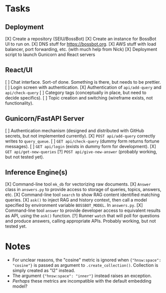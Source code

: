 # Tasks

## Deployment

[X] Create a repository (SEIU/BossBot)
[X] Create an instance for BossBot UI to run on.
[X] DNS stuff for https://bossbot.org.
[X] AWS stuff with load balancer, port forwarding, etc.
    (with much help from Nick)
[X] Deployment script to launch Gunicorn and React servers

## React/UI

[ ] Chat interface.  Sort-of done. Something is there, but needs to be prettier.
[ ] Login screen with authentication.
[X] Authentication of `api/add-query` and `api/check-query`
[ ] Category tags (conceptually in place, but need to decide specifics).
[ ] Topic creation and switching (wireframe exists, not functionality).


## Gunicorn/FastAPI Server

[ ] Authentication mechanism (designed and distributed with GitHub secrets,
    but not implemented currently).
[X] `POST api/add-query` correctly writes to `query_queue`.
[ ] `GET api/check-query` (dummy form returns fortune messages).
[ ] `GET api/login` (exists in dummy form for development).
[X] `GET api/get-new-queries`
[?] `POST api/give-new-answer` (probably working, but not tested yet).

## Inference Engine(s)

[X] Command-line tool `mk_db` for vectorizing raw documents.
[X] `Answer` class in `answers.py` to provide access to storage of queries,
    topics, answers, etc.
[X] Command-line tool `search` to show RAG content identified matching queries.
[X] `ask()` to inject RAG and history context, then call a model specified by
    environment variable `BOSSBOT_MODEL`.  In `answers.py`.
[X] Command-line tool `answer` to provide developer access to equivalent
    results as API, using the `ask()` function.
[?] Runner `watch` that will poll for questions and produce answers, calling
    appropriate APIs. Probably working, but not tested yet.


# Notes

- For unclear reasons, the "cosine" metric is ignored when `{"hnsw:space":
  "cosine"}` is passed as argument to `.create_collection()`.  Collection
  is simply created as "l2" instead.
- The argument `{"hnsw:space": "inner"}` instead raises an exception.
- _Perhaps_ these metrics are incompatible with the default embedding model?
